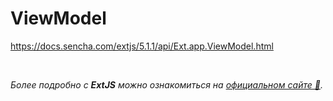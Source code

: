 # ViewModel

https://docs.sencha.com/extjs/5.1.1/api/Ext.app.ViewModel.html


<br/>

_Более подробно с **ExtJS** можно ознакомиться на [официальном сайте 🔗](https://docs.sencha.com/extjs/5.1.1/index.html)._